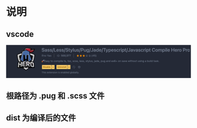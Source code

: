 # 说明

## vscode 
![自动编译插件](./assets/%E6%8F%92%E4%BB%B6%E6%88%AA%E5%9B%BE.png) 
## 根路径为 .pug 和 .scss 文件

## dist 为编译后的文件